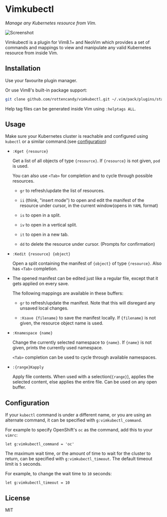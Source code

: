 Vimkubectl
======

_Manage any Kubernetes resource from Vim._

![Screenshot](https://i.imgur.com/etLfz3x.png)

Vimkubectl is a plugin for Vim8.1+ and NeoVim which provides a set of commands and mappings to view and manipulate any valid Kubernetes resource from inside Vim.


Installation
------------

Use your favourite plugin manager.

Or use Vim8's built-in package support:
```sh
git clone github.com/rottencandy/vimkubectl.git ~/.vim/pack/plugins/start/vimkubectl
```

Help tag files can be generated inside Vim using `:helptags ALL`.


Usage
-----

Make sure your Kubernetes cluster is reachable and configured using `kubectl` or a similar command.(see [configuration](#configuration))

- `:Kget {resource}`

  Get a list of all objects of type `{resource}`. If `{resource}` is not given, `pod` is used.

  You can also use `<Tab>` for completion and to cycle through possible resources.

  - `gr` to refresh/update the list of resources.

  - `ii` (think, "insert mode") to open and edit the manifest of the resource under cursor, in the current window(opens in `YAML` format)

  - `is` to open in a split.

  - `iv` to open in a vertical split.

  - `it` to open in a new tab.

  - `dd` to delete the resource under cursor. (Prompts for confirmation)

- `:Kedit {resource} {object}`

  Open a split containing the manifest of `{object}` of type `{resource}`. Also has `<Tab>` completion.

- The opened manifest can be edited just like a regular file, except that it gets applied on every save.

  The following mappings are available in these buffers:

  - `gr` to refresh/update the manifest. Note that this will disregard any unsaved local changes.

  - `:Ksave {filename}` to save the manifest locally. If `{filename}` is not given, the resource object name is used.

- `:Knamespace {name}`

  Change the currently selected namespace to `{name}`. If `{name}` is not given, prints the currently used namespace.

  `<Tab>` completion can be used to cycle through available namespaces.

- `:{range}Kapply`

  Apply file contents. When used with a selection(`{range}`), applies the selected content, else applies the entire file.
  Can be used on any open buffer.

Configuration
------------

If your `kubectl` command is under a different name, or you are using an alternate command, it can be specified with `g:vimkubectl_command`.

For example to specify OpenShift's `oc` as the command, add this to your `vimrc`:
```
let g:vimkubectl_command = 'oc'
```

The maximum wait time, or the amount of time to wait for the cluster to return, can be specified with `g:vimkubectl_timeout`. The default timeout limit is `5` seconds.

For example, to change the wait time to `10` seconds:
```
let g:vimkubectl_timeout = 10
```


License
-------

MIT
